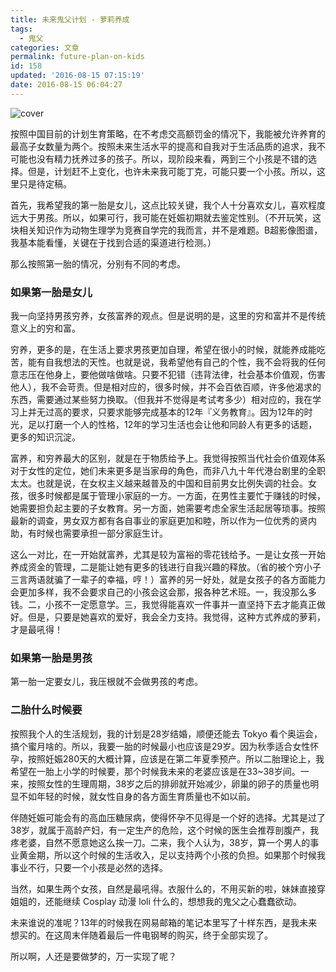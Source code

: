 ```yaml
---
title: 未来鬼父计划 - 萝莉养成
tags:
  - 鬼父
categories: 文章
permalink: future-plan-on-kids
id: 158
updated: '2016-08-15 07:15:19'
date: 2016-08-15 06:04:27
---
```


![cover](https://cat.yufan.me/cats/2016-08-15-kids2.jpg)

按照中国目前的计划生育策略，在不考虑交高额罚金的情况下，我能被允许养育的最高子女数量为两个。按照未来生活水平的提高和自我对于生活品质的追求，我不可能也没有精力抚养过多的孩子。所以，现阶段来看，两到三个小孩是不错的选择。但是，计划赶不上变化，也许未来我可能丁克，可能只要一个小孩。所以，这里只是待定稿。

<!--more-->

首先，我希望我的第一胎是女儿，这点比较关键，我个人十分喜欢女儿，喜欢程度远大于男孩。所以，如果可行，我可能在妊娠初期就去鉴定性别。（不开玩笑，这块相关知识作为动物生理学为竞赛自学完的我而言，并不是难题。B超影像图谱，我基本能看懂，关键在于找到合适的渠道进行检测。）

那么按照第一胎的情况，分别有不同的考虑。

### 如果第一胎是女儿

我一向坚持男孩穷养，女孩富养的观点。但是说明的是，这里的穷和富并不是传统意义上的穷和富。

穷养，更多的是，在生活上要求男孩更加自理，希望在很小的时候，就能养成能吃苦，能有自我想法的天性。也就是说，我希望他有自己的个性，我不会将我的任何意志压在他身上，要他做啥做啥。只要不犯错（违背法律，社会基本价值观，伤害他人），我不会苛责。但是相对应的，很多时候，并不会百依百顺，许多他渴求的东西，需要通过某些努力换取。（但我并不觉得是考试考多少）相对应的，我在学习上并无过高的要求，只要求能够完成基本的12年『义务教育』。因为12年的时光，足以打磨一个人的性格，12年的学习生活也会让他和同龄人有更多的话题，更多的知识沉淀。

富养，和穷养最大的区别，就是在于物质给予上。我觉得按照当代社会价值观体系对于女性的定位，她们未来更多是当家母的角色，而非八九十年代港台剧里的全职太太。也就是说，在女权主义越来越普及的中国和目前男女比例失调的社会。女孩，很多时候都是属于管理小家庭的一方。一方面，在男性主要忙于赚钱的时候，她需要担负起主要的子女教育。另一方面，她需要考虑全家生活起居等琐事。按照最新的调查，男女双方都有各自事业的家庭更加和睦，所以作为一位优秀的贤内助，有时候也需要承担一部分家庭生计。

这么一对比，在一开始就富养，尤其是较为富裕的零花钱给予。一是让女孩一开始养成资金的管理，二是能让她有更多的钱进行自我兴趣的释放。（省的被个穷小子三言两语就骗了一辈子的幸福，哼！）富养的另一好处，就是女孩子的各方面能力会更加多样，我不会要求自己的小孩会这会那，报各种艺术班。一，我没那么多钱。二，小孩不一定愿意学。三，我觉得能喜欢一件事并一直坚持下去才能真正做好。但是，只要是她喜欢的爱好，我会全力支持。我觉得，这种方式养成的萝莉，才是最吼得！

### 如果第一胎是男孩

第一胎一定要女儿，我压根就不会做男孩的考虑。

### 二胎什么时候要

按照我个人的生活规划，我的计划是28岁结婚，顺便还能去 Tokyo 看个奥运会，搞个蜜月啥的。所以，我要一胎的时候最小也应该是29岁。因为秋季适合女性怀孕，按照妊娠280天的大概计算，应该是在第二年夏季预产。所以二胎理论上，我希望在一胎上小学的时候要，那个时候我未来的老婆应该是在33~38岁间。一来，按照女性的生理周期，38岁之后的排卵就开始减少，卵巢的卵子的质量也明显不如年轻的时候，就女性自身的各方面生育质量也不如以前。

伴随妊娠可能会有的高血压糖尿病，使得怀孕不见得是一个好的选择。尤其是过了38岁，就属于高龄产妇，有一定生产的危险，这个时候的医生会推荐剖腹产，我疼老婆，自然不愿意她这么挨一刀。二来，我个人认为，38岁，算一个男人的事业黄金期，所以这个时候的生活收入，足以支持两个小孩的负担。如果那个时候我事业不行，只要一个小孩是必然的选择。

当然，如果生两个女孩，自然是最吼得。衣服什么的，不用买新的啦，妹妹直接穿姐姐的，还能继续 Cosplay 动漫 loli 什么的，想想我的鬼父之心蠢蠢欲动。

未来谁说的准呢？13年的时候我在网易邮箱的笔记本里写了十样东西，是我未来想买的。在这周末伴随着最后一件电钢琴的购买，终于全部实现了。

所以啊，人还是要做梦的，万一实现了呢？
